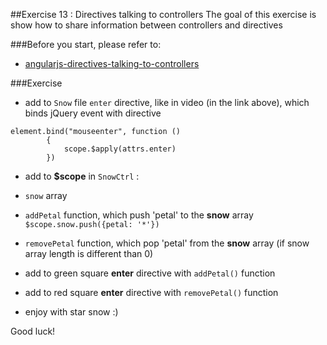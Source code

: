 ##Exercise 13 : Directives talking to controllers
The goal of this exercise is show how to share information between controllers and directives

###Before you start, please refer to:
* [angularjs-directives-talking-to-controllers](https://egghead.io/lessons/angularjs-directives-talking-to-controllers)

###Exercise
* add to ```Snow``` file ```enter``` directive, like in video (in the link above), which binds jQuery event with directive

```
element.bind("mouseenter", function ()
        {
            scope.$apply(attrs.enter)
        })
 ```
 
* add to **$scope** in ```SnowCtrl``` :
 * ```snow``` array
 * ```addPetal``` function, which push 'petal' to the **snow** array ``` $scope.snow.push({petal: '*'})```
 * ```removePetal``` function, which pop 'petal' from the **snow** array (if snow array length is different than 0)

* add to green square **enter** directive with ```addPetal()``` function
* add to red square **enter** directive with ```removePetal()``` function
* enjoy with star snow :)

Good luck!
